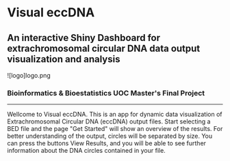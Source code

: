 # Visual eccDNA 
##  An interactive Shiny Dashboard for extrachromosomal circular DNA data output visualization and analysis
![logo]logo.png

### Bioinformatics & Bioestatistics UOC Master's Final Project 
------------

Wellcome to Visual eccDNA. This is an app for dynamic data visualization of Extrachromosomal Circular DNA (eccDNA) output files. Start selecting a BED file and the page "Get Started" will show an overview of the results. For better understanding of the output, circles will be separated by size. You can press the buttons View Results, and you will be able to see further information about the DNA circles contained in your file.
